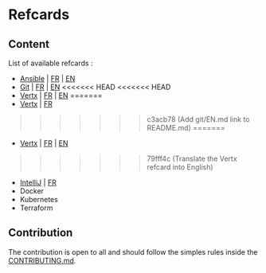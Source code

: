 # Refcards

## Content
List of available refcards :
* [Ansible](ansible) | [FR](ansible/FR.md) | [EN](ansible/EN.md)
* [Git](git) | [FR](git/FR.md) | [EN](git/EN.md)
<<<<<<< HEAD
<<<<<<< HEAD
* [Vertx](vertx) | [FR](vertx/FR.md) | [EN](vertx/EN.md)
=======
* [Vertx](vertx) | [FR](vertx/FR.md)
>>>>>>> c3acb78 (Add git/EN.md link to README.md)
=======
* [Vertx](vertx) | [FR](vertx/FR.md) | [EN](vertx/EN.md)
>>>>>>> 79fff4c (Translate the Vertx refcard into English)
* [IntelliJ](intellij) | [FR](intellij/FR.md)
* Docker
* Kubernetes
* Terraform


## Contribution
The contribution is open to all and should follow the simples rules inside the [CONTRIBUTING.md](CONTRIBUTING.md).
